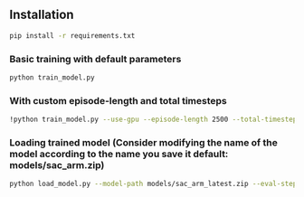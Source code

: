 ## **Installation**  
```bash
pip install -r requirements.txt
```
### Basic training with default parameters
```bash
python train_model.py
```
### With custom episode-length and total timesteps 
```bash
!python train_model.py --use-gpu --episode-length 2500 --total-timesteps 250000
```
### Loading trained model (Consider modifying the name of the model according to the name you save it default: models/sac_arm.zip)
```bash
python load_model.py --model-path models/sac_arm_latest.zip --eval-steps 2500
```
